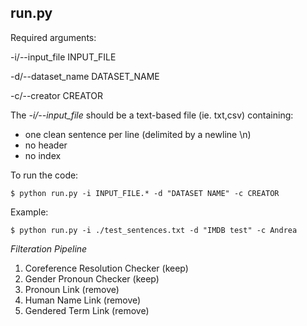 ## run.py



Required arguments:

-i/--input_file INPUT_FILE 

-d/--dataset_name DATASET_NAME 

-c/--creator CREATOR


The *-i/--input_file* should be a text-based file (ie. txt,csv) containing:
- one clean sentence per line (delimited by a newline \n)
- no header
- no index



To run the code:

```
$ python run.py -i INPUT_FILE.* -d "DATASET NAME" -c CREATOR

```


Example:


```
$ python run.py -i ./test_sentences.txt -d "IMDB test" -c Andrea

```


*Filteration Pipeline*
1. Coreference Resolution Checker (keep)
2. Gender Pronoun Checker (keep)
3. Pronoun Link (remove)
4. Human Name Link (remove)
5. Gendered Term Link (remove)
